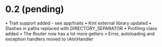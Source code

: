 # 0.2 (pending) #
• Trait support added - see app/traits
• Kint external library updated
• Slashes in paths replaced with DIRECTORY_SEPARATOR
• Profiling class added
• The Router now has a lot more getters
• Error, autoloading and exception handlers moved to \Alo\Handler